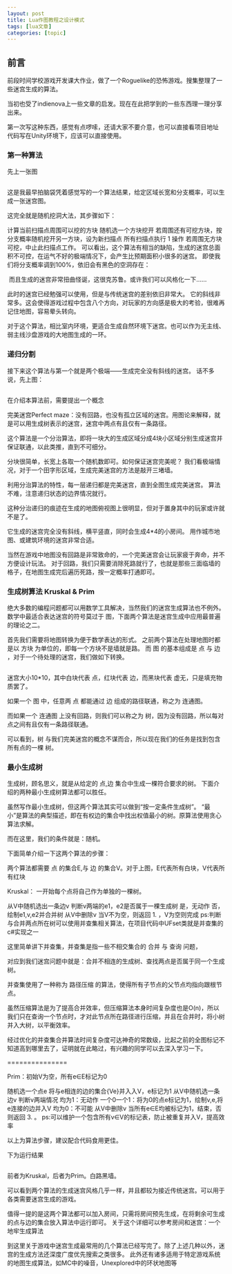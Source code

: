 ```yaml
---
layout: post
title: Lua作图教程之设计模式 
tags: [lua文章]
categories: [topic]
---
```

<h2 id="前言"><a href="#前言" class="headerlink" title="前言"></a>前言</h2><p>前段时间学校游戏开发课大作业，做了一个Roguelike的恐怖游戏。搜集整理了一些迷宫生成的算法。</p>
<p>当初也受了indienova上一些文章的启发。现在在此把学到的一些东西理一理分享出来。</p>
<p>第一次写这种东西，感觉有点啰嗦，还请大家不要介意，也可以直接看项目地址
代码写在Unity环境下，应该可以直接使用。</p>
<h3 id="第一种算法"><a href="#第一种算法" class="headerlink" title="第一种算法"></a>第一种算法</h3><p>先上一张图</p>
<p><img src="https://www.indienova.com/farm/blog/2016/10/1348-1477897147.png" alt=""/></p>
<p>这是我最早拍脑袋凭着感觉写的一个算法结果，给定区域长宽和分支概率，可以生成一张迷宫图。</p>
<p>这完全就是随机挖洞大法，其步骤如下：</p>
<p>计算当前扫描点周围可以挖的方块
随机选一个方块挖开
若周围还有可挖方块，按分支概率随机挖开另一方块，设为新扫描点
所有扫描点执行 1 操作
若周围无方块可挖，中止此扫描点工作。
可以看出，这个算法有相当的缺陷，生成的迷宫总面积不可控，在运气不好的极端情况下，会产生比预期面积小很多的迷宫。
即使我们将分支概率调到100%，依旧会有黑色的空洞存在：</p>
<p><img src="https://www.indienova.com/farm/blog/2016/10/1348-1477897232.png" alt=""/>
    而且生成的迷宫非常扭曲怪诞，这很克苏鲁。或许我们可以风格化一下……</p>
<p>此时的迷宫已经勉强可以使用，但是与传统迷宫的差别依旧非常大。
它的斜线非常多。这会使得游戏过程中包含八个方向，对玩家的方向感是极大的考验，很难再记住地图，容易晕头转向。</p>
<p>对于这个算法，相比室内环境，更适合生成自然环境下迷宫。也可以作为无主线、弱主线沙盘游戏的大地图生成的一环。</p>
<h3 id="递归分割"><a href="#递归分割" class="headerlink" title="递归分割"></a>递归分割</h3><p>接下来这个算法与第一个就是两个极端——生成完全没有斜线的迷宫。
话不多说，先上图：</p>
<p><img src="https://www.indienova.com/farm/blog/2016/10/1348-1477897328.png" alt=""/></p>
<p>在介绍本算法前，需要提出一个概念</p>
<p>完美迷宫Perfect maze：没有回路，也没有孤立区域的迷宫。用图论来解释，就是可以用生成树表示的迷宫，迷宫中两点有且仅有一条路径。</p>
<p>这个算法是一个分治算法，即将一块大的生成区域分成4块小区域分别生成迷宫并保证联通，以此类推，直到不可细分。</p>
<p>分块很简单，长宽上各取一个随机数即可。如何保证迷宫完美呢？
我们看极端情况，对于一个田字形区域，生成完美迷宫的方法是敲开三堵墙。</p>
<p>利用分治算法的特性，每一层递归都是完美迷宫，直到全图生成完美迷宫。
算法不难，注意递归状态的边界情况就行。</p>
<p>这种分治递归的痕迹在生成的地图俯视图上很明显，但对于置身其中的玩家或许就不是了。</p>
<p>它生成的迷宫完全没有斜线，横平竖直，同时会生成4*4的小房间。
用作城市地图、或建筑环境的迷宫非常合适。</p>
<p>当然在游戏中地图没有回路是非常致命的，一个完美迷宫会让玩家疲于奔命，并不方便设计玩法。
对于回路，我们只需要消除死路就行了，也就是那些三面临墙的格子，在地图生成完后遍历死路，按一定概率打通即可。</p>
<h3 id="生成树算法-Kruskal-amp-Prim"><a href="#生成树算法-Kruskal-amp-Prim" class="headerlink" title="生成树算法 Kruskal &amp; Prim"></a>生成树算法 Kruskal &amp; Prim</h3><p>绝大多数的编程问题都可以用数学工具解决，当然我们的迷宫生成算法也不例外。
数学中最适合表达迷宫的符号莫过于 图，下面两个算法是迷宫生成中应用最普遍的理论之二。</p>
<p>首先我们需要将地图转换为便于数学表达的形式。
之前两个算法在处理地图时都是以 方块 为单位的，即每一个方块不是墙就是路。
而 图 的基本组成是 点 与 边 ，对于一个待处理的迷宫，我们做如下转换。</p>
<p><img src="https://www.indienova.com/farm/blog/2016/10/1348-1477897403.png" alt=""/></p>
<p>迷宫大小10*10，其中白块代表 点，红块代表 边，而黑块代表 虚无，只是填充物质罢了。</p>
<p>如果一个 图 中，任意两 点 都能通过 边 组成的路径联通，称之为 连通图。</p>
<p>而如果一个 连通图 上没有回路，则我们可以称之为 树，因为没有回路，所以每对点之间有且仅有一条路径联通。</p>
<p>可以看到，树 与我们完美迷宫的概念不谋而合，所以现在我们的任务是找到包含所有点的一棵 树。</p>
<h3 id="最小生成树"><a href="#最小生成树" class="headerlink" title="最小生成树"></a>最小生成树</h3><p>生成树，顾名思义，就是从给定的 点,边 集合中生成一棵符合要求的树。
下面介绍的两种最小生成树算法都可以胜任。</p>
<p>虽然写作最小生成树，但这两个算法其实可以做到“按一定条件生成树”。
“最小”是算法的典型描述，即在有权边的集合中找出权值最小的树。原算法使用贪心算法求解。</p>
<p>而在这里，我们的条件就是：随机。</p>
<p>下面简单介绍一下这两个算法的步骤：</p>
<p>两个算法都需要 点 的集合E,与 边 的集合V。对于上图，E代表所有白块，V代表所有红块</p>
<p>Kruskal：
一开始每个点将自己作为单独的一棵树。</p>
<p>从V中随机选出一条边v
判断v两端的e1，e2是否属于一棵生成树
是，无动作
否，绘制e1,v,e2并合并树
从V中删除v
当V不为空，则返回 1. ，V为空则完成
ps:判断与合并两点所在树可以使用并查集相关算法，在项目代码中UFset类就是并查集的c#实现之一</p>
<p>这里简单讲下并查集，并查集是指一些不相交集合的 合并 与 查询 问题，</p>
<p>对应到我们迷宫问题中就是：合并不相连的生成树、查找两点是否属于同一个生成树。</p>
<p>并查集使用了一种称为 路径压缩 的算法，使得所有子节点的父节点均指向跟根节点。</p>
<p>虽然压缩算法是为了提高合并效率，但压缩算法本身时间复杂度也是O(n)，所以我们只在查询一个节点时，才对此节点所在路径进行压缩，并且在合并时，将小树并入大树，以平衡效率。</p>
<p>经过优化的并查集合并算法时间复杂度可达神奇的常数级，比起之前的全图标记不知道高到哪里去了，证明就在此略过，有兴趣的同学可以去深入学习一下。</p>
<p>===============</p>
<p>Prim：初始V为空，所有e∈E标记为0</p>
<p>随机选一个点e
将与e相连的边的集合{Ve}并入入V，e标记为1
从V中随机选一条边v
判断v两端情况
均为1：无动作
一个0一个1：将为0的点e标记为1，绘制v,e,将e连接的边并入V
均为0：不可能
从V中删除v
当所有e∈E均被标记为1，结束，否则返回 3. 。
ps:可以维护一个包含所有v∈V的标记表，防止被重复并入V，提高效率</p>
<p>以上为算法步骤，建议配合代码食用更佳。</p>
<p>下为运行结果</p>
<p><img src="https://www.indienova.com/farm/blog/2016/10/1348-1477898027.png" alt=""/></p>
<p>前者为Kruskal，后者为Prim。白路黑墙。</p>
<p>可以看到两个算法的生成迷宫风格几乎一样，并且都较为接近传统迷宫。可以用于各类需要迷宫生成的游戏。</p>
<p>值得一提的是这两个算法都可以加入房间，只需将房间预先生成，在将剩余可生成的点与边的集合放入算法中运行即可。
关于这个详细可以参考房间和迷宫：一个地牢生成算法</p>
<p>到这里关于游戏中迷宫生成最常用的几个算法已经写完了。除了上述几种以外，迷宫的生成方法还深度广度优先搜索之类很多。
此外还有诸多适用于特定游戏系统的地图生成算法，如MC中的噪音，Unexplored中的环状地图等</p>